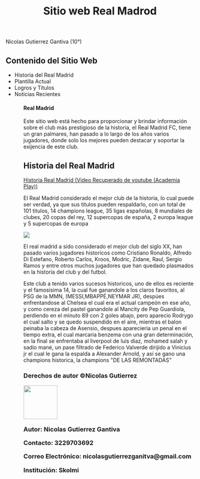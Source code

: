 <header>
    <h1>Sitio web Real Madrod</h1>
</header>
    Nicolas Gutierrez Gantiva (10°) 
</header>
<aside>
    <h2>Contenido del Sitio Web</h2>
    <ul>
        <li>Historia del Real Madrid</li>
        <li>Plantilla Actual</li>
        <li>Logros y Títulos</li>
        <li>Noticias Recientes</li>
    <ul>
<aside>
<section>
    <h1>Real Madrid</h1>
    <p>Este sitio web está hecho para proporcionar y brindar información sobre el club más prestigioso de la historia, el Real Madrid FC, tiene un gran palmares, han pasado a lo largo de los años varios jugadores, donde solo los mejores pueden destacar y soportar la exijencia de este club.</p>
    
 <h2 id="historia">Historia del Real Madrid</h2>
    <p><a href="https://www.youtube.com/watch?v=QvJoCy-0XCs&t=91s&pp=ygUYaGlzdG9yaWEgZGVsIHJlYWwgbWFkcmlk" target="_blank">Historia Real Madrid (Video Recuperado de youtube (Academia Play)) </a></p>
    <p>El Real Madrid considerado el mejor club de la historia, lo cual puede ser verdad, ya que sus titulos pueden respaldarlo, con un total de 101 titulos, 14 champions league, 35 ligas españolas, 8 mundiales de clubes, 20 copas del rey, 12 supercopas de españa, 2 europa league y 5 supercopas de europa 
<div class="container">
        <img src="https://i.postimg.cc/26PyJKRM/palmares-del-madrid.jpg"with=100%>
        <p>El real madrid a sido considerado el mejor club del siglo XX, han pasado varios jugadores historicos como Cristiano Ronaldo, Alfredo Di Estefano, Roberto Carlos, Kroos, Modric, Zidane, Raul, Sergio Ramos y entre otros muchos jugadores que han quedado plasmados en la historia del club y del futbol.</p>
<p>Este club a tenido varios sucesos historicos, uno de ellos es reciente y el famosisima 14, la cual fue ganandole a los claros favoritos, al PSG de la MMN, (MESSI,MBAPPÉ,NEYMAR JR), despúes enfrentandose al Chelsea el cual era el actual campeón en ese año, y como cereza del pastel ganandole al Mancity de Pep Guardiola, perdiendo en el minuto 89 con 2 goles abajo, pero aparecio Rodrygo el cual salto y se quedo suspendido en el aire, mientras el balon peinaba la cabeza de Asensio, despues aparecieria un penal en el tiempo extra, el cual marcaria benzema con una gran determinación, en la final se enfrentaba al liverpool de luis diaz, mohamed salah y sadio mané, un pase filtrado de Federico Valverde dirijido a Vinicius jr el cual le gana la espalda a Alexander Arnold, y así se gano una champions historica, la champions "DE LAS REMONTADAS"</p>
<h3>
    <footer>
    <p>Derechos de autor &copy;Nicolas Gutierrez</p>
    <image src="https://i.postimg.cc/d1t6RpfG/IMG-20230909-234428-098.webp" width="90" height="90">
 <p>Autor: Nicolas Gutierrez Gantiva</p>
<p>Contacto: 3229703692</p>
<p>Correo Electrónico: nicolasgutierrezganitva@gmail.com</p>
<p>Institución: Skolmi</p>
</h3>
</footer>
